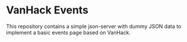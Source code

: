 # VanHack Events

This repository contains a simple json-server with dummy JSON data to implement a basic events page based on VanHack.